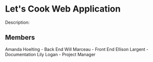 # Let's Cook Web Application
Description: 

## Members
Amanda Hoelting - Back End
Will Marceau - Front End
Ellison Largent - Documentation 
Lily Logan - Project Manager


